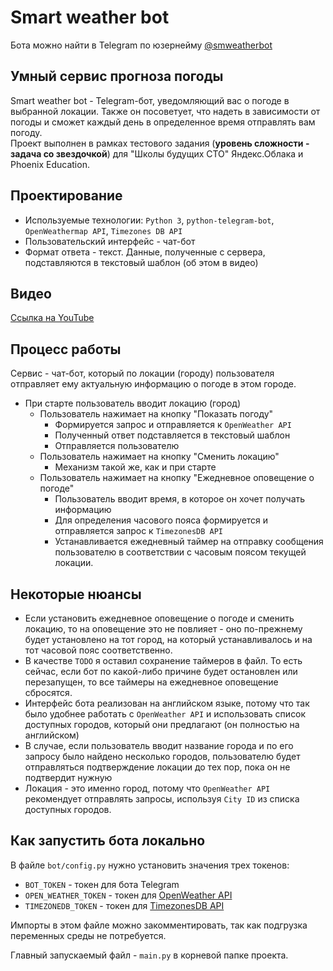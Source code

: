 # Smart weather bot

Бота можно найти в Telegram по юзернейму [@smweatherbot](https://t.me/smweatherbot)

## Умный сервис прогноза погоды

Smart weather bot - Telegram-бот, уведомляющий вас о погоде в выбранной локации. Также он посоветует, что надеть в зависимости от погоды и сможет каждый день в определенное время отправлять вам погоду.   
Проект выполнен в рамках тестового задания (**уровень сложности - задача со звездочкой**) для "Школы будущих СТО" Яндекс.Облака и Phoenix Education.

## Проектирование

- Используемые технологии: `Python 3`, `python-telegram-bot`, `OpenWeathermap API`, `Timezones DB API`
- Пользовательский интерфейс - чат-бот
- Формат ответа - текст. Данные, полученные с сервера, подставляются в текстовый шаблон (об этом в видео)

## Видео

[Ссылка на YouTube](https://youtu.be/ma4z_pWcmVw)

## Процесс работы

Сервис - чат-бот, который по локации (городу) пользователя отправляет ему актуальную информацию о погоде в этом городе.

- При старте пользователь вводит локацию (город)
  - Пользователь нажимает на кнопку "Показать погоду"
    - Формируется запрос и отправляется к `OpenWeather API`
    - Полученный ответ подставляется в текстовый шаблон
    - Отправляется пользователю
  - Пользователь нажимает на кнопку "Сменить локацию"
    - Механизм такой же, как и при старте
  - Пользователь нажимает на кнопку "Ежедневное оповещение о погоде"
    - Пользователь вводит время, в которое он хочет получать информацию
    - Для определения часового пояса формируется и отправляется запрос к `TimezonesDB API`
    - Устанавливается ежедневный таймер на отправку сообщения пользователю в соответствии с часовым поясом текущей локации.

## Некоторые нюансы

- Если установить ежедневное оповещение о погоде и сменить локацию, то на оповещение это не повлияет - оно по-прежнему будет установлено на тот город, на который устанавливалось и на тот часовой пояс соответственно.
- В качестве `TODO` я оставил сохранение таймеров в файл. То есть сейчас, если бот по какой-либо причине будет остановлен или перезапущен, то все таймеры на ежедневное оповещение сбросятся.
- Интерфейс бота реализован на английском языке, потому что так было удобнее работать с `OpenWeather API` и использовать список доступных городов, который они предлагают (он полностью на английском)
- В случае, если пользователь вводит название города и по его запросу было найдено несколько городов, пользователю будет отправляться подтверждение локации до тех пор, пока он не подтвердит нужную
- Локация - это именно город, потому что `OpenWeather API` рекомендует отправлять запросы, используя `City ID` из списка доступных городов.

## Как запустить бота локально

В файле `bot/config.py` нужно установить значения трех токенов:

- `BOT_TOKEN` - токен для бота Telegram
- `OPEN_WEATHER_TOKEN` - токен для [OpenWeather API](https://openweathermap.org/appid)
- `TIMEZONEDB_TOKEN` - токен для [TimezonesDB API](https://timezonedb.com/api)

Импорты в этом файле можно закомментировать, так как подгрузка переменных среды не потребуется.

Главный запускаемый файл - `main.py` в корневой папке проекта.


